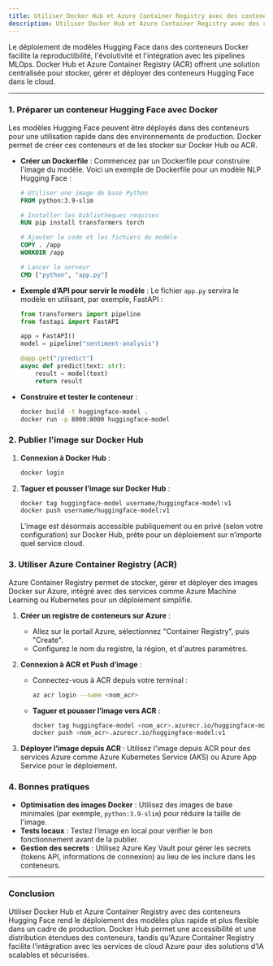 ```yaml
---
title: Utiliser Docker Hub et Azure Container Registry avec des conteneurs Hugging Face
description: Utiliser Docker Hub et Azure Container Registry avec des conteneurs Hugging Face
---
```


Le déploiement de modèles Hugging Face dans des conteneurs Docker facilite la reproductibilité, l'évolutivité et l'intégration avec les pipelines MLOps. Docker Hub et Azure Container Registry (ACR) offrent une solution centralisée pour stocker, gérer et déployer des conteneurs Hugging Face dans le cloud.

---

### 1. **Préparer un conteneur Hugging Face avec Docker**

Les modèles Hugging Face peuvent être déployés dans des conteneurs pour une utilisation rapide dans des environnements de production. Docker permet de créer ces conteneurs et de les stocker sur Docker Hub ou ACR.

- **Créer un Dockerfile** : Commencez par un Dockerfile pour construire l'image du modèle. Voici un exemple de Dockerfile pour un modèle NLP Hugging Face :

  ```dockerfile
  # Utiliser une image de base Python
  FROM python:3.9-slim

  # Installer les bibliothèques requises
  RUN pip install transformers torch

  # Ajouter le code et les fichiers du modèle
  COPY . /app
  WORKDIR /app

  # Lancer le serveur
  CMD ["python", "app.py"]
  ```

- **Exemple d’API pour servir le modèle** : Le fichier `app.py` servira le modèle en utilisant, par exemple, FastAPI :

  ```python
  from transformers import pipeline
  from fastapi import FastAPI

  app = FastAPI()
  model = pipeline("sentiment-analysis")

  @app.get("/predict")
  async def predict(text: str):
      result = model(text)
      return result
  ```

- **Construire et tester le conteneur** :
  ```bash
  docker build -t huggingface-model .
  docker run -p 8000:8000 huggingface-model
  ```

### 2. **Publier l'image sur Docker Hub**

1. **Connexion à Docker Hub** :

   ```bash
   docker login
   ```

2. **Taguer et pousser l’image sur Docker Hub** :

   ```bash
   docker tag huggingface-model username/huggingface-model:v1
   docker push username/huggingface-model:v1
   ```

   L’image est désormais accessible publiquement ou en privé (selon votre configuration) sur Docker Hub, prête pour un déploiement sur n’importe quel service cloud.

### 3. **Utiliser Azure Container Registry (ACR)**

Azure Container Registry permet de stocker, gérer et déployer des images Docker sur Azure, intégré avec des services comme Azure Machine Learning ou Kubernetes pour un déploiement simplifié.

1. **Créer un registre de conteneurs sur Azure** :
   - Allez sur le portail Azure, sélectionnez "Container Registry", puis "Create".
   - Configurez le nom du registre, la région, et d'autres paramètres.
2. **Connexion à ACR et Push d’image** :

   - Connectez-vous à ACR depuis votre terminal :

     ```bash
     az acr login --name <nom_acr>
     ```

   - **Taguer et pousser l’image vers ACR** :
     ```bash
     docker tag huggingface-model <nom_acr>.azurecr.io/huggingface-model:v1
     docker push <nom_acr>.azurecr.io/huggingface-model:v1
     ```

3. **Déployer l’image depuis ACR** : Utilisez l'image depuis ACR pour des services Azure comme Azure Kubernetes Service (AKS) ou Azure App Service pour le déploiement.

### 4. **Bonnes pratiques**

- **Optimisation des images Docker** : Utilisez des images de base minimales (par exemple, `python:3.9-slim`) pour réduire la taille de l'image.
- **Tests locaux** : Testez l’image en local pour vérifier le bon fonctionnement avant de la publier.
- **Gestion des secrets** : Utilisez Azure Key Vault pour gérer les secrets (tokens API, informations de connexion) au lieu de les inclure dans les conteneurs.

---

### Conclusion

Utiliser Docker Hub et Azure Container Registry avec des conteneurs Hugging Face rend le déploiement des modèles plus rapide et plus flexible dans un cadre de production. Docker Hub permet une accessibilité et une distribution étendues des conteneurs, tandis qu'Azure Container Registry facilite l’intégration avec les services de cloud Azure pour des solutions d’IA scalables et sécurisées.
